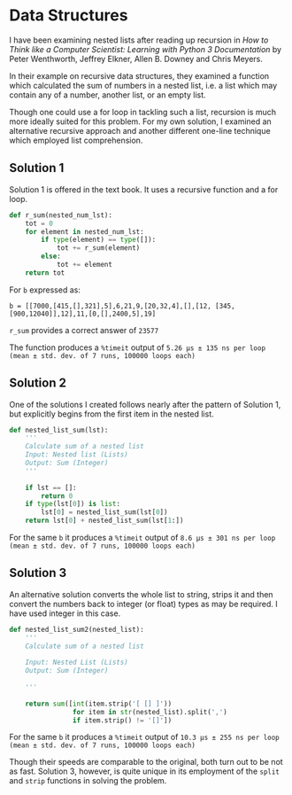 # Data Structures

I have been examining nested lists after reading up recursion in _How to Think like a Computer Scientist: Learning with Python 3 Documentation_ by Peter Wenthworth, Jeffrey Elkner, Allen B. Downey and Chris Meyers.

In their example on recursive data structures, they examined a function which calculated the sum of numbers in a nested list, i.e. a list which may contain any of a number, another list, or an empty list.

Though one could use a for loop in tackling such a list, recursion is much more ideally suited for this problem. For my own solution, I examined an alternative recursive approach and another different one-line technique which employed list comprehension.

## Solution 1

Solution 1 is offered in the text book. It uses a recursive function and a for loop.

```python
def r_sum(nested_num_lst):
    tot = 0
    for element in nested_num_lst:
        if type(element) == type([]):
            tot += r_sum(element)
        else:
            tot += element
    return tot
```

For `b` expressed as:
```
b = [[7000,[415,[],321],5],6,21,9,[20,32,4],[],[12, [345,[900,12040]],12],11,[0,[],2400,5],19]
```
`r_sum` provides a correct answer of `23577`

The function produces a `%timeit` output of `5.26 µs ± 135 ns per loop (mean ± std. dev. of 7 runs, 100000 loops each)`


## Solution 2
One of the solutions I created follows nearly after the pattern of Solution 1, but explicitly begins from the first item in the nested list.

```python
def nested_list_sum(lst):
    '''
    Calculate sum of a nested list
    Input: Nested list (Lists)
    Output: Sum (Integer)
    '''
    
    if lst == []:
        return 0
    if type(lst[0]) is list:
        lst[0] = nested_list_sum(lst[0])
    return lst[0] + nested_list_sum(lst[1:])
```

For the same `b` it produces a `%timeit` output of `8.6 µs ± 301 ns per loop (mean ± std. dev. of 7 runs, 100000 loops each)`

## Solution 3
An alternative solution converts the whole list to string, strips it and then convert the numbers back to integer (or float) types as may be required. I have used integer in this case.

```python
def nested_list_sum2(nested_list):
    '''
    Calculate sum of a nested list
    
    Input: Nested List (Lists)
    Output: Sum (Integer)
    
    '''
    
    return sum([int(item.strip('[ [] ]')) 
                for item in str(nested_list).split(',') 
                if item.strip() != '[]'])
```

For the same `b` it produces a `%timeit` output of `10.3 µs ± 255 ns per loop (mean ± std. dev. of 7 runs, 100000 loops each)`

Though their speeds are comparable to the original, both turn out to be not as fast. Solution 3, however, is quite unique in its employment of the `split` and `strip` functions in solving the problem.
